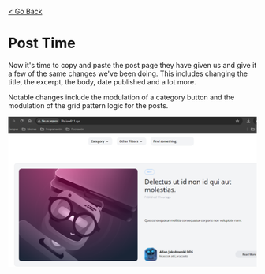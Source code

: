[< Go Back](../README.md)

# Post Time

Now it's time to copy and paste the post page they have given us and give it a few of the same changes we've been doing. This includes changing the title, the excerpt, the body, date published and a lot more.

Notable changes include the modulation of a category button and the modulation of the grid pattern logic for the posts.

![browser image](./images/image03.png)
